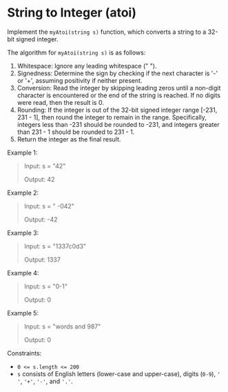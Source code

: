 # String to Integer (atoi)

Implement the `myAtoi(string s)` function, which converts a string to a 32-bit signed integer.

The algorithm for `myAtoi(string s)` is as follows:

1. Whitespace: Ignore any leading whitespace (" ").
2. Signedness: Determine the sign by checking if the next character is '-' or '+', assuming positivity if neither
   present.
3. Conversion: Read the integer by skipping leading zeros until a non-digit character is encountered or the end of the
   string is reached. If no digits were read, then the result is 0.
4. Rounding: If the integer is out of the 32-bit signed integer range [-231, 231 - 1], then round the integer to remain
   in the range. Specifically, integers less than -231 should be rounded to -231, and integers greater than 231 - 1
   should be rounded to 231 - 1.
5. Return the integer as the final result.

Example 1:
> Input: s = "42"
>
> Output: 42

Example 2:
> Input: s = " -042"
>
> Output: -42

Example 3:
> Input: s = "1337c0d3"
>
> Output: 1337

Example 4:
> Input: s = "0-1"
>
> Output: 0

Example 5:
> Input: s = "words and 987"
>
> Output: 0

Constraints:

- `0 <= s.length <= 200`
- `s` consists of English letters (lower-case and upper-case), digits (`0-9`), `' '`, `'+'`, `'-'`, and `'.'`.
